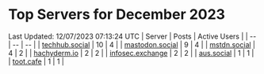 # Top Servers for December 2023
Last Updated: 12/07/2023 07:13:24 UTC
| Server | Posts | Active Users |
| -- | -- | -- |
| [techhub.social](https://techhub.social/tags/PowerShell) | 10 | 4 |
| [mastodon.social](https://mastodon.social/tags/PowerShell) | 9 | 4 |
| [mstdn.social](https://mstdn.social/tags/PowerShell) | 4 | 2 |
| [hachyderm.io](https://hachyderm.io/tags/PowerShell) | 2 | 2 |
| [infosec.exchange](https://infosec.exchange/tags/PowerShell) | 2 | 2 |
| [aus.social](https://aus.social/tags/PowerShell) | 1 | 1 |
| [toot.cafe](https://toot.cafe/tags/PowerShell) | 1 | 1 |
